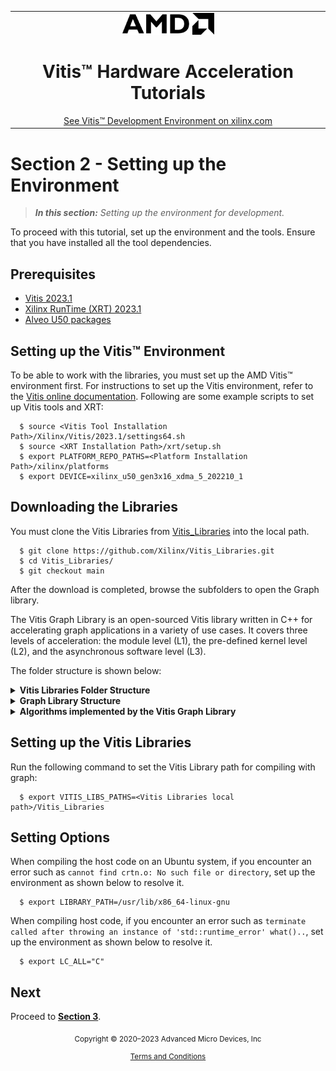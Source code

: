 ﻿<table width="100%">
 <tr width="100%">
    <td align="center"><img src="https://raw.githubusercontent.com/Xilinx/Image-Collateral/main/xilinx-logo.png" width="30%"/><h1>Vitis™ Hardware Acceleration Tutorials</h1>
    <a href="https://www.xilinx.com/products/design-tools/vitis.html">See Vitis™ Development Environment on xilinx.com</a>
    </td>
 </tr>
</table>

# Section 2 - Setting up the Environment

> **_In this section:_**  _Setting up the environment for development._

To proceed with this tutorial, set up the environment and the tools. Ensure that you have installed all the tool dependencies.

## Prerequisites

 - [Vitis 2023.1](https://www.xilinx.com/support/download/index.html/content/xilinx/en/downloadNav/vitis.html)
 - [Xilinx RunTime (XRT) 2023.1](https://xilinx.github.io/XRT/)
 - [Alveo U50 packages](https://www.xilinx.com/products/boards-and-kits/alveo/u50.html)

## Setting up the Vitis&trade; Environment

To be able to work with the libraries, you must set up the AMD Vitis™ environment first. For instructions to set up the Vitis environment, refer to the [Vitis online documentation](https://docs.amd.com/r/en-US/ug1393-vitis-application-acceleration/Setting-Up-the-Environment-to-Run-the-Vitis-Software-Platform). Following are some example scripts to set up Vitis tools and XRT:

```
  $ source <Vitis Tool Installation Path>/Xilinx/Vitis/2023.1/settings64.sh
  $ source <XRT Installation Path>/xrt/setup.sh
  $ export PLATFORM_REPO_PATHS=<Platform Installation Path>/xilinx/platforms
  $ export DEVICE=xilinx_u50_gen3x16_xdma_5_202210_1
```

## Downloading the Libraries

You must clone the Vitis Libraries from [Vitis_Libraries](https://github.com/Xilinx/Vitis_Libraries) into the local path.

```
  $ git clone https://github.com/Xilinx/Vitis_Libraries.git
  $ cd Vitis_Libraries/
  $ git checkout main 
```

After the download is completed, browse the subfolders to open the Graph library.

The Vitis Graph Library is an open-sourced Vitis library written in C++ for accelerating graph applications in a variety of use cases. It covers three levels of acceleration: the module level (L1), the pre-defined kernel level (L2), and the asynchronous software level (L3).

The folder structure is shown below:

<details>  <summary><b> Vitis Libraries Folder Structure </b></summary>
 <pre><code>  
 Vitis_Libraries/
├── Jenkinsfile
├── LICENSE.txt
├── README.md
├── blas/
├── codec/
├── data_analytics/
├── data_compression/
├── data_mover/
├── database/
├── dsp/
├── graph/
├── hpc/
├── motor_control/
├── quantitative_finance/
├── security/
├── solver/
├── sparse/
├── ultrasound/
├── utils/
└── vision/
 </code></pre>
</details>


<details>  <summary><b> Graph Library Structure </b></summary>
 <pre><code>  
graph/
├── Jenkinsfile
├── L1
│   ├── README.md
│   ├── include
│   ├── tests
├── L2
│   ├── README.md
│   ├── benchmarks
│   ├── include
│   ├── meta
│   ├── tests
├── L3
│   ├── README.md
│   ├── demo
│   ├── include
│   ├── lib
│   ├── meta
│   ├── src
│   ├── tests
├── LICENSE.txt
├── README.md
├── docs
│   ├── Doxyfile_L2
│   ├── Doxyfile_L3
│   ├── Makefile
│   ├── Makefile.sphinx
│   ├── _build
│   ├── _static
│   ├── _templates
│   ├── benchmark.rst
│   ├── conf.py
│   ├── guide_L1
│   ├── guide_L2
│   ├── guide_L3
│   ├── images
│   ├── index.rst
│   ├── overview.rst
│   ├── plugin
│   ├── release.rst
│   ├── tutorial.rst
├── ext
│   ├── make_utility
│   ├── xcl2
├── library.json
├── plugin
    ├── README.md
 </code></pre>
</details>


<details>  <summary><b> Algorithms implemented by the Vitis Graph Library  </b></summary>  
 <br>
 
  - **Similarity analysis**: Cosine Similarity, Jaccard Similarity.
  - **Classification**: k-nearest Neighbor, maximal independent set.
  - **Centrality analysis**: PageRank.
  - **Pathfinding**: Single Source Shortest Path (SSSP), Multi-Sources Shortest Path (MSSP), Minimum Spanning Tree, and Estimated Diameter.
  - **Connectivity analysis**: Weakly Connected Components and Strongly Connected Components.
  - **Community detection**: Louvain Modularity (From 22.1, Louvain API can support large-scale graphs), Label Propagation, and Triangle Count.
  - **Search**: Breadth-First Search and 2-Hop Search.
  - **Graph Format**: Renumber, Calculate Degree, and Format Conversion between CSR and CSC.
 
</details>

## Setting up the Vitis Libraries

Run the following command to set the Vitis Library path for compiling with graph:

```
  $ export VITIS_LIBS_PATHS=<Vitis Libraries local path>/Vitis_Libraries
```

## Setting Options

When compiling the host code on an Ubuntu system, if you encounter an error such as ```cannot find crtn.o: No such file or directory```, set up the environment as shown below to resolve it.

```
  $ export LIBRARY_PATH=/usr/lib/x86_64-linux-gnu
```

When compiling host code, if you encounter an error such as ```terminate called after throwing an instance of 'std::runtime_error' what()..```, set up the environment as shown below to resolve it.

```
  $ export LC_ALL="C"
```

## Next

Proceed to [**Section 3**](../03-Application/README.md).

<p class="sphinxhide" align="center"><sub>Copyright © 2020–2023 Advanced Micro Devices, Inc</sub></p>

<p class="sphinxhide" align="center"><sup><a href="https://www.amd.com/en/corporate/copyright">Terms and Conditions</a></sup></p>
